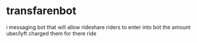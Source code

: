 # transfarenbot
i messaging bot that will allow rideshare riders to enter into bot the amount uber/lyft charged them for there ride
